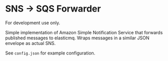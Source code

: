 SNS -> SQS Forwarder
===

For development use only.

Simple implementation of Amazon Simple Notification Service that forwards published messages to elasticmq. Wraps messages in a similar JSON envelope as actual SNS.

See `config.json` for example configuration.

